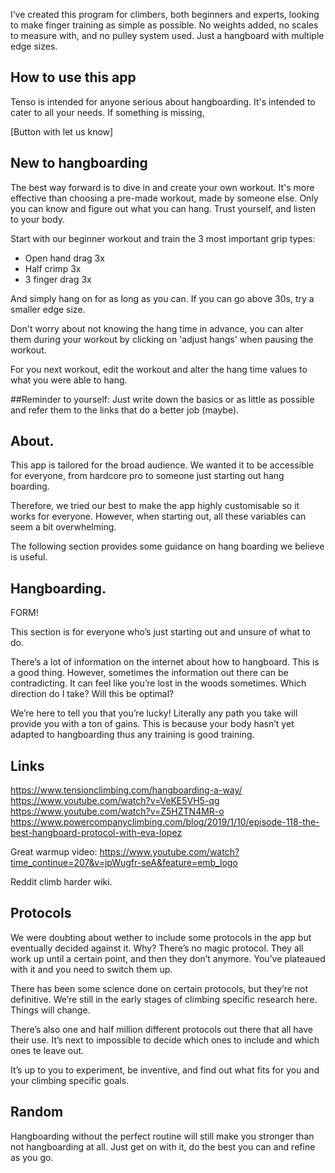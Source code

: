 I’ve created this program for climbers, both beginners and experts, looking to make finger training as simple as possible. 
No weights added, no scales to measure with, and no pulley system used. Just a hangboard with multiple edge sizes.


## How to use this app

Tenso is intended for anyone serious about hangboarding.
It's intended to cater to all your needs.
If something is missing,

[Button with let us know]

## New to hangboarding

The best way forward is to dive in and create your own workout.
It's more effective than choosing a pre-made workout, made by someone else.
Only you can know and figure out what you can hang.
Trust yourself, and listen to your body.

Start with our beginner workout and train the 3 most important grip types:
- Open hand drag 3x
- Half crimp 3x 
- 3 finger drag 3x

And simply hang on for as long as you can.
If you can go above 30s, try a smaller edge size.

Don't worry about not knowing the hang time in advance,
you can alter them during your workout by clicking on 'adjust hangs' when pausing the workout.

For you next workout, edit the workout and alter the hang time values to what you were able to hang.




##Reminder to yourself: 
Just write down the basics or as little as possible and refer them to the links
that do a better job (maybe).


## About.

This app is tailored for the broad audience.
We wanted it to be accessible for everyone, from hardcore pro to someone just starting out hang boarding.

Therefore, we tried our best to make the app highly customisable so it works for everyone. 
However, when starting out, all these variables can seem a bit overwhelming.

The following section provides some guidance on hang boarding we believe is useful.

## Hangboarding.


FORM!

This section is for everyone who’s just starting out and unsure of what to do.

There’s a lot of information on the internet about how to hangboard. 
This is a good thing. However, sometimes the information out there can be contradicting. 
It can feel like you’re lost in the woods sometimes. Which direction do I take? Will this be optimal?

We’re here to tell you that you’re lucky!
Literally any path you take will provide you with a ton of gains.
This is because your body hasn’t yet adapted to hangboarding thus any training is good training.

## Links

https://www.tensionclimbing.com/hangboarding-a-way/
https://www.youtube.com/watch?v=VeKE5VH5-qg
https://www.youtube.com/watch?v=Z5HZTN4MR-o
https://www.powercompanyclimbing.com/blog/2019/1/10/episode-118-the-best-hangboard-protocol-with-eva-lopez

Great warmup video:
https://www.youtube.com/watch?time_continue=207&v=jpWugfr-seA&feature=emb_logo

Reddit climb harder wiki.




## Protocols 

We were doubting about wether to include some protocols in the app but eventually decided against it. 
Why? There’s no magic protocol. They all work up until a certain point, and then they don’t anymore. 
You’ve plateaued with it and you need to switch them up.

There has been some science done on certain protocols, but they’re not definitive.
We’re still in the early stages of climbing specific research here. 
Things will change.

There’s also one and half million different protocols out there that all have their use.
It’s next to impossible to decide which ones to include and which ones te leave out.

It’s up to you to experiment, be inventive, and find out what fits for you and your climbing specific goals.


## Random

Hangboarding without the perfect routine will still make you stronger than not hangboarding at all. Just get on with it, do the best you can and refine as you go.
